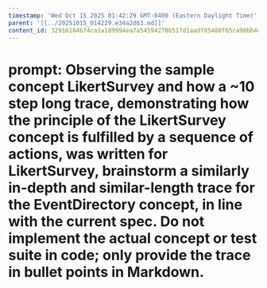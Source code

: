 ```yaml
---
timestamp: 'Wed Oct 15 2025 01:42:29 GMT-0400 (Eastern Daylight Time)'
parent: '[[../20251015_014229.e34a2d63.md]]'
content_id: 32916184b74ca1a189994ea7a54594270b517d1aadf85488f65ca98bb441c3d7
---
```


# prompt: Observing the sample concept LikertSurvey and how a ~10 step long trace, demonstrating how the principle of the LikertSurvey concept is fulfilled by a sequence of actions, was written for LikertSurvey, brainstorm a similarly in-depth and similar-length trace for the EventDirectory concept, in line with the current spec. Do not implement the actual concept or test suite in code; only provide the trace in bullet points in Markdown.
